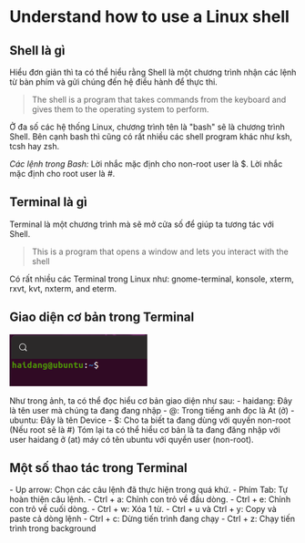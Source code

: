 ﻿#  Understand how to use a Linux shell
## Shell là gì
Hiểu đơn giản thì ta có thể hiểu rằng Shell là một chương trình nhận các lệnh từ bàn phím và gửi chúng đến hệ điều hành để thực thi. 
> The shell is a program that takes commands from the keyboard and gives them to the operating system to perform.

Ở đa số các hệ thống Linux, chương trình tên là "bash" sẽ là chương trình Shell. Bên cạnh bash thì cũng có rất nhiều các shell program khác như ksh, tcsh hay zsh.

*Các lệnh trong Bash:*
Lời nhắc mặc định cho non-root user là $.
Lời nhắc mặc định cho root user là #.

## Terminal là gì
Terminal là một chương trình mà sẽ mở cửa số để giúp ta tương tác với Shell.
> This is a program that opens a window and lets you interact with the shell

Có rất nhiều các Terminal trong Linux như: gnome-terminal, konsole, xterm, rxvt, kvt, nxterm, and eterm.

## Giao diện cơ bản trong Terminal

<img src = "../../Images/I. Working_On_The_Command_Line/1. Understand_how_to_use_a_Linux_shell/Anh_1.png">

Như trong ảnh, ta có thể đọc hiểu cơ bản giao diện như sau:
\- haidang: Đây là tên user mà chúng ta đang đang nhập 
\- @: Trong tiếng anh đọc là At (ở)
\- ubuntu: Đây là tên Device 
\- $: Cho ta biết ta đang dùng với quyền non-root (Nếu root sẽ là #)
Tóm lại ta có thể hiểu cơ bản là ta đang đăng nhập với user haidang ở (at) máy có tên ubuntu với quyền user (non-root).

## Một số thao tác trong Terminal
\- Up arrow: Chọn các câu lệnh đã thực hiện trong quá khứ.
\- Phím Tab: Tự hoàn thiện câu lệnh.
\- Ctrl + a: Chỉnh con trỏ về đầu dòng.
\- Ctrl + e: Chỉnh con trỏ về cuối dòng.
\- Ctrl + w: Xóa 1 từ.
\- Ctrl + u và Ctrl + y: Copy và paste cả dòng lệnh
\- Ctrl + c: Dừng tiến trình đang chạy
\- Ctrl + z: Chạy tiến trình trong background


